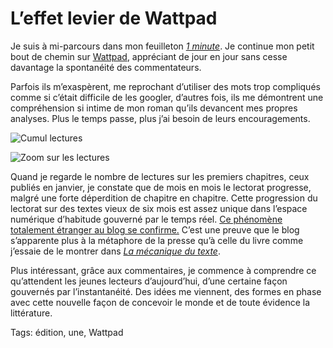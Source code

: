 # L’effet levier de Wattpad

Je suis à mi-parcours dans mon feuilleton [*1 minute*](http://www.wattpad.com/story/29694130-1-minute). Je continue mon petit bout de chemin sur [Wattpad](http://www.wattpad.com/story/29694130-1-minute), appréciant de jour en jour sans cesse davantage la spontanéité des commentateurs.<span id="more-41734"></span>

Parfois ils m’exaspèrent, me reprochant d’utiliser des mots trop compliqués comme si c’était difficile de les googler, d’autres fois, ils me démontrent une compréhension si intime de mon roman qu’ils devancent mes propres analyses. Plus le temps passe, plus j’ai besoin de leurs encouragements.

![Cumul lectures](http://blog.tcrouzet.comhttps://tcrouzet.com/images_tc/2015/07/watt6-1.png)

![Zoom sur les lectures](http://blog.tcrouzet.comhttps://tcrouzet.com/images_tc/2015/07/watt6-2.png)

Quand je regarde le nombre de lectures sur les premiers chapitres, ceux publiés en janvier, je constate que de mois en mois le lectorat progresse, malgré une forte déperdition de chapitre en chapitre. Cette progression du lectorat sur des textes vieux de six mois est assez unique dans l’espace numérique d’habitude gouverné par le temps réel. [Ce phénomène totalement étranger au blog se confirme.](http://blog.tcrouzet.com/2015/05/26/synchronicite-esthetique/) C’est une preuve que le blog s’apparente plus à la métaphore de la presse qu’à celle du livre comme j’essaie de le montrer dans [*La mécanique du texte*](http://blog.tcrouzet.com/la-mecanique-du-texte/).

Plus intéressant, grâce aux commentaires, je commence à comprendre ce qu’attendent les jeunes lecteurs d’aujourd’hui, d’une certaine façon gouvernés par l’instantanéité. Des idées me viennent, des formes en phase avec cette nouvelle façon de concevoir le monde et de toute évidence la littérature.

Tags: édition, une, Wattpad